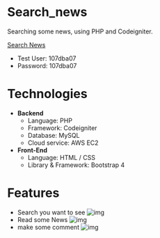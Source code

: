 # Search_news
Searching some news, using PHP and Codeigniter.

[Search News](https://php.wuhsun.com "Title")

* Test User: 107dba07
* Password: 107dba07

# Technologies

* **Backend**
  * Language: PHP
  * Framework: Codeigniter
  * Database: MySQL
  * Cloud service: AWS EC2
* **Front-End**
  * Language: HTML / CSS
  * Library & Framework: Bootstrap 4

# Features
* Search you want to see
![img](https://i.imgur.com/QaGgFFA.png)
* Read some News
![img](https://i.imgur.com/9qGsoY2.png)
* make some comment
![img](https://i.imgur.com/iDXgRzl.png)
